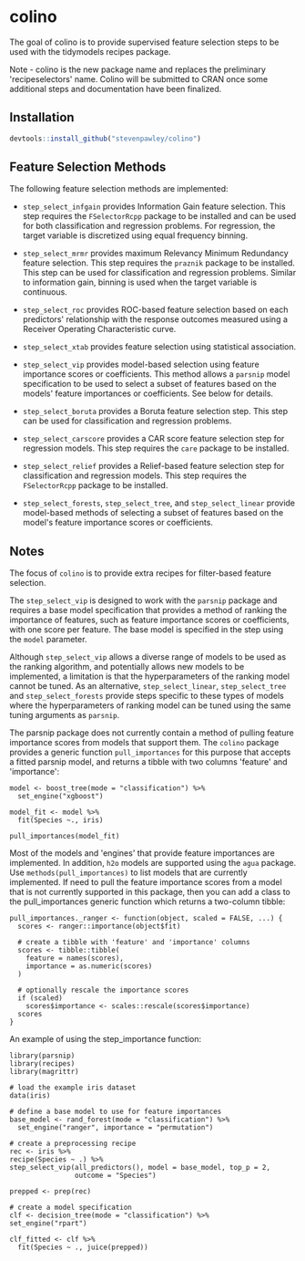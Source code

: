 # colino

The goal of colino is to provide supervised feature selection steps to be used
with the tidymodels recipes package.

Note - colino is the new package name and replaces the preliminary
'recipeselectors' name. Colino will be submitted to CRAN once some additional
steps and documentation have been finalized.

## Installation

``` r
devtools::install_github("stevenpawley/colino")
```

## Feature Selection Methods

The following feature selection methods are implemented:

- `step_select_infgain` provides Information Gain feature selection. This step
requires the `FSelectorRcpp` package to be installed and can be used for both
classification and regression problems. For regression, the target variable is
discretized using equal frequency binning.

- `step_select_mrmr` provides maximum Relevancy Minimum Redundancy feature
selection. This step requires the `praznik` package to be installed. This step
can be used for classification and regression problems. Similar to information
gain, binning is used when the target variable is continuous.

- `step_select_roc` provides ROC-based feature selection based on each
predictors' relationship with the response outcomes measured using a Receiver
Operating Characteristic curve.

- `step_select_xtab` provides feature selection using statistical association.

- `step_select_vip` provides model-based selection using feature importance
scores or coefficients. This method allows a `parsnip` model specification to be
used to select a subset of features based on the models' feature importances or
coefficients. See below for details.

- `step_select_boruta` provides a Boruta feature selection step. This step can
be used for classification and regression problems.

- `step_select_carscore` provides a CAR score feature selection step for
regression models. This step requires the `care` package to be installed.

- `step_select_relief` provides a Relief-based feature selection step for
classification and regression models. This step requires the `FSelectorRcpp`
package to be installed.

- `step_select_forests`, `step_select_tree`, and `step_select_linear` provide
model-based methods of selecting a subset of features based on the model's
feature importance scores or coefficients.

## Notes

The focus of `colino` is to provide extra recipes for filter-based 
feature selection.

The `step_select_vip` is designed to work with the `parsnip` package and
requires a base model specification that provides a method of ranking the
importance of features, such as feature importance scores or coefficients, with
one score per feature. The base model is specified in the step using the `model`
parameter.

Although `step_select_vip` allows a diverse range of models to be used as the
ranking algorithm, and potentially allows new models to be implemented, a
limitation is that the hyperparameters of the ranking model cannot be tuned. As
an alternative, `step_select_linear`, `step_select_tree` and
`step_select_forests` provide steps specific to these types of models where the
hyperparameters of ranking model can be tuned using the same tuning arguments as
`parsnip`.

The parsnip package does not currently contain a method of pulling feature
importance scores from models that support them. The `colino` package provides a
generic function `pull_importances` for this purpose that accepts a fitted
parsnip model, and returns a tibble with two columns 'feature' and 'importance':

```
model <- boost_tree(mode = "classification") %>%
  set_engine("xgboost")

model_fit <- model %>% 
  fit(Species ~., iris)

pull_importances(model_fit)
```

Most of the models and 'engines' that provide feature importances are
implemented. In addition, `h2o` models are supported using the `agua` package.
Use `methods(pull_importances)` to list models that are currently implemented.
If need to pull the feature importance scores from a model that is not currently
supported in this package, then you can add a class to the pull_importances
generic function which returns a two-column tibble:

```
pull_importances._ranger <- function(object, scaled = FALSE, ...) {
  scores <- ranger::importance(object$fit)

  # create a tibble with 'feature' and 'importance' columns
  scores <- tibble::tibble(
    feature = names(scores),
    importance = as.numeric(scores)
  )

  # optionally rescale the importance scores
  if (scaled)
    scores$importance <- scales::rescale(scores$importance)
  scores
}
```

An example of using the step_importance function:

```
library(parsnip)
library(recipes)
library(magrittr)

# load the example iris dataset
data(iris)

# define a base model to use for feature importances
base_model <- rand_forest(mode = "classification") %>%
  set_engine("ranger", importance = "permutation")

# create a preprocessing recipe
rec <- iris %>%
recipe(Species ~ .) %>%
step_select_vip(all_predictors(), model = base_model, top_p = 2,
                outcome = "Species")

prepped <- prep(rec)

# create a model specification
clf <- decision_tree(mode = "classification") %>%
set_engine("rpart")

clf_fitted <- clf %>%
  fit(Species ~ ., juice(prepped))
```
